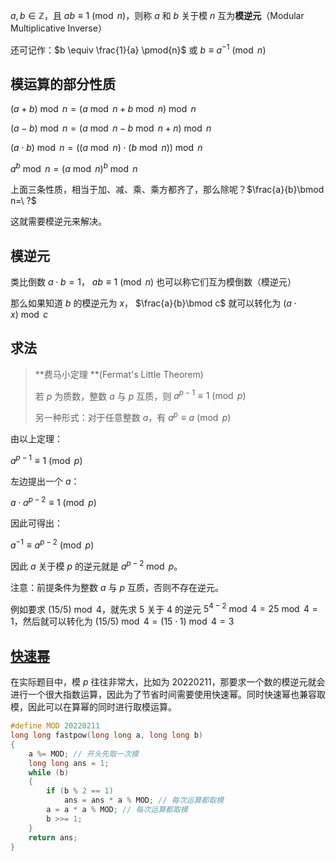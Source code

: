 

$a,b\in\mathbb{Z}$，且 $ab \equiv 1 \pmod{n}$，则称 $a$ 和 $b$ 关于模 $n$ 互为**模逆元**（Modular Multiplicative Inverse）

<!--more-->

还可记作：$b \equiv \frac{1}{a} \pmod{n}$ 或 $b \equiv a^{-1} \pmod{n}$

## 模运算的部分性质

$(a+b)\bmod n=(a\bmod n+b\bmod n)\bmod n$

$(a-b)\bmod n=(a\bmod n-b\bmod n+n)\bmod n$

$(a\cdot b)\bmod n=((a\bmod n)\cdot (b\bmod n))\bmod n$

$a^b\bmod n=(a\bmod n)^b\bmod n$

上面三条性质，相当于加、减、乘、乘方都齐了，那么除呢？$\frac{a}{b}\bmod n=\ ?$

这就需要模逆元来解决。

## 模逆元

类比倒数 $a\cdot b=1$， $ab \equiv 1 \pmod{n}$ 也可以称它们互为模倒数（模逆元）

那么如果知道 $b$ 的模逆元为 $x$， $\frac{a}{b}\bmod c$ 就可以转化为 $(a\cdot x) \bmod c$

## 求法

> **费马小定理 **(Fermat's Little Theorem)
>
> 若 $p$ 为质数，整数 $a$ 与 $p$ 互质，则 $a^{p-1}\equiv 1\pmod p$
>
> 另一种形式：对于任意整数 $a$，有 $a^p\equiv a\pmod p$

由以上定理：

$a^{p-1}\equiv 1\pmod p$

左边提出一个 $a$：

$a\cdot a^{p-2}\equiv 1\pmod p$

因此可得出：

$a^{-1}\equiv a^{p-2}\pmod p$

因此 $a$ 关于模 $p$ 的逆元就是 $a^{p-2}\bmod p$。

注意：前提条件为整数 $a$ 与 $p$ 互质，否则不存在逆元。

例如要求 $(15/5)\bmod 4$，就先求 $5$ 关于 $4$ 的逆元 $5^{4-2}\bmod 4=25\bmod 4=1$，然后就可以转化为 $(15/5)\bmod 4=(15\cdot 1)\bmod 4=3$

## [快速幂](/18.html)

在实际题目中，模 $p$ 往往非常大，比如为 $20220211$，那要求一个数的模逆元就会进行一个很大指数运算，因此为了节省时间需要使用快速幂。同时快速幂也兼容取模，因此可以在算幂的同时进行取模运算。

```cpp
#define MOD 20220211
long long fastpow(long long a, long long b)
{
    a %= MOD; // 开头先取一次模
	long long ans = 1;
	while (b)
	{
		if (b % 2 == 1)
			ans = ans * a % MOD; // 每次运算都取模
		a = a * a % MOD; // 每次运算都取模
		b >>= 1;
	}
	return ans;
}
```